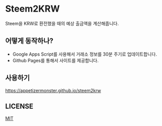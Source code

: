# Steem2KRW

Steem을 KRW로 환전했을 때의 예상 출금액을 계산해줍니다.

## 어떻게 동작하나?

- Google Apps Script를 사용해서 거래소 정보를 30분 주기로 업데이트합니다.
- Github Pages를 통해서 사이트를 제공합니다.

## 사용하기

https://appetizermonster.github.io/steem2krw

## LICENSE

[MIT](LICENSE)
